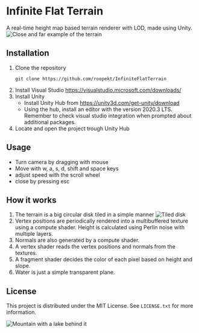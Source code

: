# Infinite Flat Terrain 

A real-time height map based terrain renderer with LOD, made using Unity.
![Close and far example of the terrain](https://github.com/roopekt/InfiniteFlatTerrain/ReadmeData/close_and_far_example.png)

## Installation 

 1. Clone the repository
	```shell
	git clone https://github.com/roopekt/InfiniteFlatTerrain
	```
2. Install Visual Studio
	https://visualstudio.microsoft.com/downloads/
3. Install Unity
	- Install Unity Hub from https://unity3d.com/get-unity/download
	- Using the hub, install  an editor with the version 2020.3 LTS. Remember to check visual studio integration when prompted about additional packages.
4. Locate and open the project trough Unity Hub

## Usage 

 - Turn camera by dragging with mouse
 - Move with w, a, s, d, shift and space keys
 - adjust speed with the scroll wheel
 - close by pressing esc

## How it works 

1. The terrain is a big circular disk tiled in a simple manner
![Tiled disk](https://github.com/roopekt/InfiniteFlatTerrain/ReadmeData/tiled_disk.png)
2. Vertex positions are periodically rendered into a multibuffered texture using a compute shader. Height is calculated using Perlin noise with multiple layers.
3. Normals are also generated by a compute shader.
4. A vertex shader reads the vertex positions and normals from the textures.
5. A fragment shader decides the color of each pixel based on height and slope.
6. Water is just a simple transparent plane.

## License 

This project is distributed under the MIT License. See `LICENSE.txt` for more information.

![Mountain with a lake behind it](https://github.com/roopekt/InfiniteFlatTerrain/ReadmeData/mountain.png)
